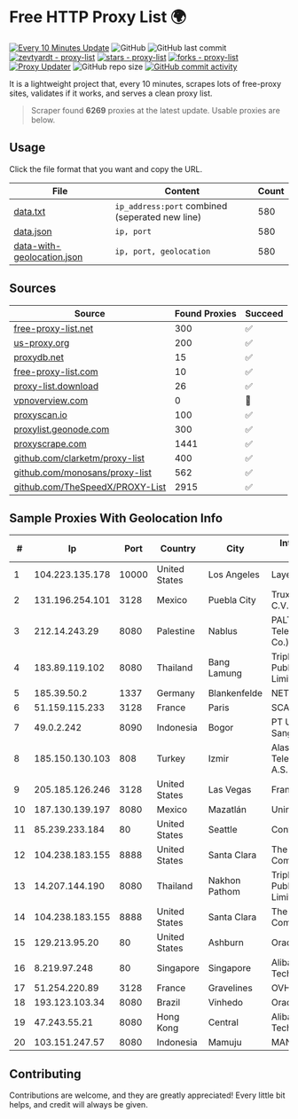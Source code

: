
# Free HTTP Proxy List 🌍

[![Every 10 Minutes Update](https://github.com/mertguvencli/http-proxy-list/actions/workflows/main.yml/badge.svg?branch=main)](https://github.com/mertguvencli/http-proxy-list/actions/workflows/main.yml)
![GitHub](https://img.shields.io/github/license/mertguvencli/http-proxy-list)
![GitHub last commit](https://img.shields.io/github/last-commit/mertguvencli/http-proxy-list)
[![zevtyardt - proxy-list](https://img.shields.io/static/v1?label=zevtyardt&message=proxy-list&color=blue&logo=github)](https://github.com/zevtyardt/proxy-list "Go to GitHub repo")
[![stars - proxy-list](https://img.shields.io/github/stars/zevtyardt/proxy-list?style=social)](https://github.com/zevtyardt/proxy-list)
[![forks - proxy-list](https://img.shields.io/github/forks/zevtyardt/proxy-list?style=social)](https://github.com/zevtyardt/proxy-list)
[![Proxy Updater](https://github.com/zevtyardt/proxy-list/workflows/Proxy%20Updater/badge.svg)](https://github.com/zevtyardt/proxy-list/actions?query=workflow:"Proxy+Updater")
![GitHub repo size](https://img.shields.io/github/repo-size/zevtyardt/proxy-list)
[![GitHub commit activity](https://img.shields.io/github/commit-activity/m/zevtyardt/proxy-list?logo=commits)](https://github.com/zevtyardt/proxy-list/commits/main)

It is a lightweight project that, every 10 minutes, scrapes lots of free-proxy sites, validates if it works, and serves a clean proxy list.

> Scraper found **6269** proxies at the latest update. Usable proxies are below.

## Usage

Click the file format that you want and copy the URL.

|File|Content|Count|
|----|-------|-----|
|[data.txt](https://raw.githubusercontent.com/mertguvencli/http-proxy-list/main/proxy-list/data.txt)|`ip_address:port` combined (seperated new line)|580|
|[data.json](https://raw.githubusercontent.com/mertguvencli/http-proxy-list/main/proxy-list/data.json)|`ip, port`|580|
|[data-with-geolocation.json](https://raw.githubusercontent.com/mertguvencli/http-proxy-list/main/proxy-list/data-with-geolocation.json)|`ip, port, geolocation`|580|

## Sources

|Source|Found Proxies|Succeed|
|------|-------------|-------|
|[free-proxy-list.net](https://free-proxy-list.net)|300|✅|
|[us-proxy.org](https://www.us-proxy.org)|200|✅|
|[proxydb.net](http://proxydb.net)|15|✅|
|[free-proxy-list.com](https://free-proxy-list.com/?page=&port=&type%5B%5D=http&type%5B%5D=https&up_time=0&search=Search)|10|✅|
|[proxy-list.download](https://www.proxy-list.download/HTTP)|26|✅|
|[vpnoverview.com](https://vpnoverview.com/privacy/anonymous-browsing/free-proxy-servers)|0|🚫|
|[proxyscan.io](https://www.proxyscan.io)|100|✅|
|[proxylist.geonode.com](https://proxylist.geonode.com/api/proxy-list?limit=300&page=1&sort_by=lastChecked&sort_type=desc&protocols=http,https)|300|✅|
|[proxyscrape.com](https://api.proxyscrape.com/v2/?request=displayproxies&protocol=http&timeout=10000&country=all&ssl=all&anonymity=all)|1441|✅|
|[github.com/clarketm/proxy-list](https://raw.githubusercontent.com/clarketm/proxy-list/master/proxy-list-raw.txt)|400|✅|
|[github.com/monosans/proxy-list](https://raw.githubusercontent.com/monosans/proxy-list/main/proxies/http.txt)|562|✅|
|[github.com/TheSpeedX/PROXY-List](https://raw.githubusercontent.com/TheSpeedX/PROXY-List/master/http.txt)|2915|✅|


## Sample Proxies With Geolocation Info

|#|Ip|Port|Country|City|Internet Service Provider|
|-|--|----|-------|----|-------------------------|
|1|104.223.135.178|10000|United States|Los Angeles|LayerHost|
|2|131.196.254.101|3128|Mexico|Puebla City|Truxgo S. R.L. de C.V.|
|3|212.14.243.29|8080|Palestine|Nablus|PALTEL (Palestine Telecommunications Co.).|
|4|183.89.119.102|8080|Thailand|Bang Lamung|Triple T Broadband Public Company Limited|
|5|185.39.50.2|1337|Germany|Blankenfelde|NETZNUTZ|
|6|51.159.115.233|3128|France|Paris|SCALEWAY|
|7|49.0.2.242|8090|Indonesia|Bogor|PT Usaha Adi Sanggoro|
|8|185.150.130.103|808|Turkey|Izmir|Alastyr Telekomunikasyon A.S.|
|9|205.185.126.246|3128|United States|Las Vegas|FranTech Solutions|
|10|187.130.139.197|8080|Mexico|Mazatlán|Uninet S.A. de C.V.|
|11|85.239.233.184|80|United States|Seattle|Contabo Inc.|
|12|104.238.183.155|8888|United States|Santa Clara|The Constant Company|
|13|14.207.144.190|8080|Thailand|Nakhon Pathom|Triple T Broadband Public Company Limited|
|14|104.238.183.155|8888|United States|Santa Clara|The Constant Company|
|15|129.213.95.20|80|United States|Ashburn|Oracle Corporation|
|16|8.219.97.248|80|Singapore|Singapore|Alibaba (US) Technology Co., Ltd.|
|17|51.254.220.89|3128|France|Gravelines|OVH SAS|
|18|193.123.103.34|8080|Brazil|Vinhedo|Oracle Corporation|
|19|47.243.55.21|8080|Hong Kong|Central|Alibaba (US) Technology Co., Ltd.|
|20|103.151.247.57|8080|Indonesia|Mamuju|MANAKARRANET|



## Contributing

Contributions are welcome, and they are greatly appreciated! Every
little bit helps, and credit will always be given.

